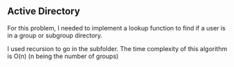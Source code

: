 ## Active Directory

For this problem, I needed to implement a lookup function to find if a user is in a group or subgroup directory.

I used recursion to go in the subfolder. The time complexity of this algorithm is O(n) (n being the number of groups)